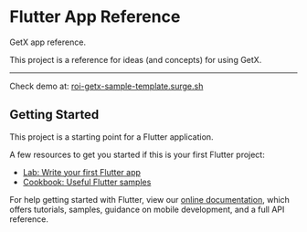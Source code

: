 # Flutter App Reference

GetX app reference.

This project is a reference for ideas (and concepts) for using GetX.

------

Check demo at:
[roi-getx-sample-template.surge.sh](https://roi-getx-sample-template.surge.sh/)

## Getting Started

This project is a starting point for a Flutter application.

A few resources to get you started if this is your first Flutter project:

- [Lab: Write your first Flutter app](https://flutter.dev/docs/get-started/codelab)
- [Cookbook: Useful Flutter samples](https://flutter.dev/docs/cookbook)

For help getting started with Flutter, view our
[online documentation](https://flutter.dev/docs), which offers tutorials,
samples, guidance on mobile development, and a full API reference.
